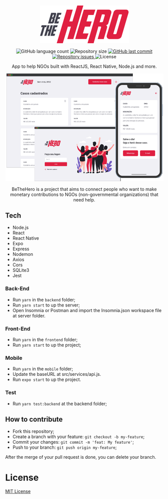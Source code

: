 <p align="center">
  <img src="mobile/src/assets/logo@3x.png" />

<p align="center">
  <img alt="GitHub language count" src="https://img.shields.io/github/languages/count/fariasmateuss/BeTheHero">

  <img alt="Repository size" src="https://img.shields.io/github/repo-size/fariasmateuss/BeTheHero">
  
  <a href="https://github.com/fariasmateuss/BeTheHero/commits/master">
    <img alt="GitHub last commit" src="https://img.shields.io/github/last-commit/fariasmateuss/BeTheHero">
  </a>

  <a href="https://github.com/fariasmateuss/BeTheHero/issues">
    <img alt="Repository issues" src="https://img.shields.io/github/issues/fariasmateuss/BeTheHero">
  </a>

  <img alt="License" src="https://img.shields.io/badge/license-MIT-brightgreen">
</p>
 
<p align="center">
  App to help NGOs built with ReactJS, React Native, Node.js and more. 
</p>

<img src="/.github/BeTheHero.png" />

<p align="center">
  BeTheHero is a project that aims to connect people who want to make monetary 
  contributions to NGOs (non-governmental organizations) that need help.
</p>

## Tech

- Node.js
- React
- React Native
- Expo
- Express
- Nodemon
- Axios
- Cors
- SQLite3
- Jest

### Back-End
- Run `yarn` in the `backend` folder;
- Run `yarn start` to up the server;
- Open Insomnia or Postman and import the Insomnia.json workspace file at server folder.

### Front-End 
- Run `yarn` in the `frontend` folder;
- Run `yarn start` to up the project;

### Mobile 
- Run `yarn` in the `mobile` folder;
- Update the baseURL at src/services/api.js.
- Run `expo start` to up the project.

### Test
- Run `yarn test:backend` at the backend folder;
  
## How to contribute
- Fork this repository;
- Create a branch with your feature: `git checkout -b my-feature`;
- Commit your changes: `git commit -m 'feat: My feature'`;
- Push to your branch: `git push origin my-feature`;

After the merge of your pull request is done, you can delete your branch.

# License
[MIT License](/LICENSE)
